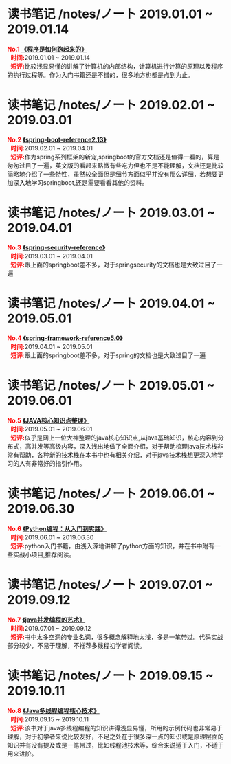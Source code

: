 # 读书笔记 /notes/ノート 2019.01.01 ~ 2019.01.14 </br>

<strong style="color:red;">No.1 [《程序是如何跑起来的》](https://github.com/Hyman1993/Reading-Notes/blob/master/2019%E5%B9%B4/%E7%A8%8B%E5%BA%8F%E6%98%AF%E6%80%8E%E6%A0%B7%E8%B7%91%E8%B5%B7%E6%9D%A5%E7%9A%84.pdf)</strong><br/>
&nbsp;&nbsp;<strong style="color:red;">时间:</strong>2019.01.01 ~ 2019.01.14 <br/>
&nbsp;&nbsp;<strong style="color:red;">短评:</strong>比较浅显易懂的讲解了计算机的内部结构，计算机进行计算的原理以及程序的执行过程等。作为入门书籍还是不错的，很多地方也都是点到为止。<br/>

# 读书笔记 /notes/ノート 2019.02.01 ~ 2019.03.01 </br>
<strong style="color:red;">No.2 [《spring-boot-reference2.13》](https://github.com/Hyman1993/Reading-Notes/blob/master/2019%E5%B9%B4/spring-boot-reference2.13.pdf)</strong><br/>
&nbsp;&nbsp;<strong style="color:red;">时间:</strong>2019.02.01 ~ 2019.04.01 <br/>
&nbsp;&nbsp;<strong style="color:red;">短评:</strong>作为spring系列框架的新宠,springboot的官方文档还是值得一看的，算是匆匆过目了一遍，英文版的看起来略微有些吃力但也不是不能理解，文档还是比较简略地介绍了一些特性，虽然较全面但是细节方面似乎并没有那么详细，若想要更加深入地学习springboot,还是需要看看其他的资料。<br/>
# 读书笔记 /notes/ノート 2019.03.01 ~ 2019.04.01 </br>
<strong style="color:red;">No.3 [《spring-security-reference》](https://github.com/Hyman1993/Reading-Notes/blob/master/2019%E5%B9%B4/spring-security-reference.pdf)</strong><br/>
&nbsp;&nbsp;<strong style="color:red;">时间:</strong>2019.03.01 ~ 2019.04.01 <br/>
&nbsp;&nbsp;<strong style="color:red;">短评:</strong>跟上面的springboot差不多，对于springsecurity的文档也是大致过目了一遍<br/>
# 读书笔记 /notes/ノート 2019.04.01 ~ 2019.05.01 </br>
<strong style="color:red;">No.4 [《spring-framework-reference5.0》](https://github.com/Hyman1993/Reading-Notes/blob/master/2019%E5%B9%B4/spring-framework-reference5.0.pdf)</strong><br/>
&nbsp;&nbsp;<strong style="color:red;">时间:</strong>2019.04.01 ~ 2019.05.01 <br/>
&nbsp;&nbsp;<strong style="color:red;">短评:</strong>跟上面的springboot差不多，对于spring的文档也是大致过目了一遍<br/>
# 读书笔记 /notes/ノート 2019.05.01 ~ 2019.06.01 </br>
<strong style="color:red;">No.5 [《JAVA核心知识点整理》](https://github.com/Hyman1993/Reading-Notes/blob/master/%E5%BE%85%E7%9C%8B%E4%B9%A6%E7%B1%8D/JAVA%E6%A0%B8%E5%BF%83%E7%9F%A5%E8%AF%86%E7%82%B9%E6%95%B4%E7%90%86.pdf)</strong><br/>
&nbsp;&nbsp;<strong style="color:red;">时间:</strong>2019.05.01 ~ 2019.06.01 <br/>
&nbsp;&nbsp;<strong style="color:red;">短评:</strong>似乎是网上一位大神整理的java核心知识点,从java基础知识，核心内容到分布式，高并发等高级内容，深入浅出地做了全面介绍，对于帮助梳理java技术栈非常有帮助，各种新的技术栈在本书中也有相关介绍，对于java技术栈想更深入地学习的人有非常好的指引作用。<br/>
# 读书笔记 /notes/ノート 2019.06.01 ~ 2019.06.30 </br>
<strong style="color:red;">No.6 [《Python编程：从入门到实践》](https://github.com/Hyman1993/Reading-Notes/blob/master/2019%E5%B9%B4/Python%E7%BC%96%E7%A8%8B%EF%BC%9A%E4%BB%8E%E5%85%A5%E9%97%A8%E5%88%B0%E5%AE%9E%E8%B7%B5.pdf)</strong><br/>
&nbsp;&nbsp;<strong style="color:red;">时间:</strong>2019.06.01 ~ 2019.06.30 <br/>
&nbsp;&nbsp;<strong style="color:red;">短评:</strong>python入门书籍，由浅入深地讲解了python方面的知识，并在书中附有一些实战小项目,推荐阅读。<br/>
# 读书笔记 /notes/ノート 2019.07.01 ~ 2019.09.12 </br>
<strong style="color:red;">No.7 [《java并发编程的艺术》](https://github.com/Hyman1993/Reading-Notes/blob/master/2019%E5%B9%B4/Java%E5%B9%B6%E5%8F%91%E7%BC%96%E7%A8%8B%E7%9A%84%E8%89%BA%E6%9C%AF.pdf)</strong><br/>
&nbsp;&nbsp;<strong style="color:red;">时间:</strong>2019.07.01 ~ 2019.09.12 <br/>
&nbsp;&nbsp;<strong style="color:red;">短评:</strong>书中太多空洞的专业名词，很多概念解释地太浅，多是一笔带过。代码实战部分较少，不易于理解，不推荐多线程初学者阅读。<br/>
# 读书笔记 /notes/ノート 2019.09.15 ~ 2019.10.11 </br>
<strong style="color:red;">No.8 [《Java多线程编程核心技术》](https://github.com/Hyman1993/Reading-Notes/blob/master/2019%E5%B9%B4/Java%E5%A4%9A%E7%BA%BF%E7%A8%8B%E7%BC%96%E7%A8%8B%E6%A0%B8%E5%BF%83%E6%8A%80%E6%9C%AF.pdf)</strong><br/>
&nbsp;&nbsp;<strong style="color:red;">时间:</strong>2019.09.15 ~ 2019.10.11 <br/>
&nbsp;&nbsp;<strong style="color:red;">短评:</strong>该书对于java多线程编程的知识讲得浅显易懂，所用的示例代码也非常易于理解，对于初学者来说比较友好，不足之处在于很多深一点的知识或是原理层面的知识并有没有提及或是一笔带过，比如线程池技术等，综合来说适于入门，不适于用来进阶。<br/>

